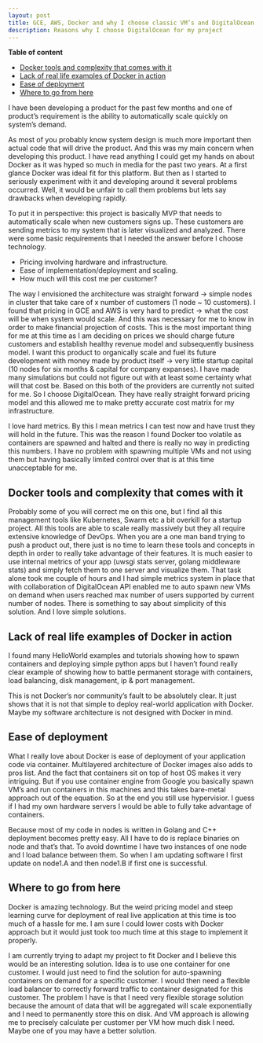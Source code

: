 ```yaml
---
layout: post
title: GCE, AWS, Docker and why I choose classic VM’s and DigitalOcean for my current project
description: Reasons why I choose DigitalOcean for my project
---
```


**Table of content**

- [Docker tools and complexity that comes with it](#docker-tools-and-complexity-that-comes-with-it)
- [Lack of real life examples of Docker in action](#lack-of-real-life-examples-of-docker-in-action)
- [Ease of deployment](#ease-of-deployment)
- [Where to go from here](#where-to-go-from-here)

I have been developing a product for the past few months and one of product’s requirement is the ability to automatically scale quickly on system’s demand.

As most of you probably know system design is much more important then actual code that will drive the product. And this was my main concern when developing this product. I have read anything I could get my hands on about Docker as it was hyped so much in media for the past two years. At a first glance Docker was ideal fit for this platform. But then as I started to seriously experiment with it and developing around it several problems occurred. Well, it would be unfair to call them problems but lets say drawbacks when developing rapidly.

To put it in perspective: this project is basically MVP that needs to automatically scale when new customers signs up. These customers are sending metrics to my system that is later visualized and analyzed. There were some basic requirements that I needed the answer before I choose technology.

- Pricing involving hardware and infrastructure.
- Ease of implementation/deployment and scaling.
- How much will this cost me per customer?

The way I envisioned the architecture was straight forward → simple nodes in cluster that take care of x number of customers (1 node ~ 10 customers). I found that pricing in GCE and AWS is very hard to predict → what the cost will be when system would scale. And this was necessary for me to know in order to make financial projection of costs. This is the most important thing for me at this time as I am deciding on prices we should charge future customers and establish healthy revenue model and subsequently business model. I want this product to organically scale and fuel its future development with money made by product itself → very little startup capital (10 nodes for six months & capital for company expanses). I have made many simulations but could not figure out with at least some certainty what will that cost be. Based on this both of the providers are currently not suited for me. So I choose DigitalOcean. They have really straight forward pricing model and this allowed me to make pretty accurate cost matrix for my infrastructure.

I love hard metrics. By this I mean metrics I can test now and have trust they will hold in the future. This was the reason I found Docker too volatile as containers are spawned and halted and there is really no way in predicting this numbers. I have no problem with spawning multiple VMs and not using them but having basically limited control over that is at this time unacceptable for me.

## Docker tools and complexity that comes with it

Probably some of you will correct me on this one, but I find all this management tools like Kubernetes, Swarm etc a bit overkill for a startup project. All this tools are able to scale really massively but they all require extensive knowledge of DevOps. When you are a one man band trying to push a product out, there just is no time to learn these tools and concepts in depth in order to really take advantage of their features. It is much easier to use internal metrics of your app (uwsgi stats server, golang middleware stats) and simply fetch them to one server and visualize them. That task alone took me couple of hours and I had simple metrics system in place that with collaboration of DigitalOcean API enabled me to auto spawn new VMs on demand when users reached max number of users supported by current number of nodes. There is something to say about simplicity of this solution. And I love simple solutions.

## Lack of real life examples of Docker in action

I found many HelloWorld examples and tutorials showing how to spawn containers and deploying simple python apps but I haven’t found really clear example of showing how to battle permanent storage with containers, load balancing, disk management, ip & port management.

This is not Docker’s nor community’s fault to be absolutely clear. It just shows that it is not that simple to deploy real-world application with Docker. Maybe my software architecture is not designed with Docker in mind.

## Ease of deployment

What I really love about Docker is ease of deployment of your application code via container. Multilayered architecture of Docker images also adds to pros list. And the fact that containers sit on top of host OS makes it very intriguing. But if you use container engine from Google you basically spawn VM’s and run containers in this machines and this takes bare-metal approach out of the equation. So at the end you still use hypervisior. I guess if I had my own hardware servers I would be able to fully take advantage of containers.

Because most of my code in nodes is written in Golang and C++ deployment becomes pretty easy. All I have to do is replace binaries on node and that’s that. To avoid downtime I have two instances of one node and I load balance between them. So when I am updating software I first update on node1.A and then node1.B if first one is successful.

## Where to go from here

Docker is amazing technology. But the weird pricing model and steep learning curve for deployment of real live application at this time is too much of a hassle for me. I am sure I could lower costs with Docker approach but it would just took too much time at this stage to implement it properly.

I am currently trying to adapt my project to fit Docker and I believe this would be an interesting solution. Idea is to use one container for one customer. I would just need to find the solution for auto-spawning containers on demand for a specific customer. I would then need a flexible load balancer to correctly forward traffic to container designated for this customer. The problem I have is that I need very flexible storage solution because the amount of data that will be aggregated will scale exponentially and I need to permanently store this on disk. And VM approach is allowing me to precisely calculate per customer per VM how much disk I need. Maybe one of you may have a better solution.
